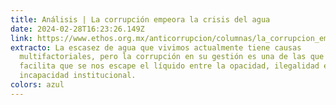 ```yaml
---
title: Análisis | La corrupción empeora la crisis del agua
date: 2024-02-28T16:23:26.149Z
link: https://www.ethos.org.mx/anticorrupcion/columnas/la_corrupcion_empeora_la_crisis_del_agua
extracto: La escasez de agua que vivimos actualmente tiene causas
  multifactoriales, pero la corrupción en su gestión es una de las que más
  facilita que se nos escape el líquido entre la opacidad, ilegalidad e
  incapacidad institucional.
colors: azul
---
```

